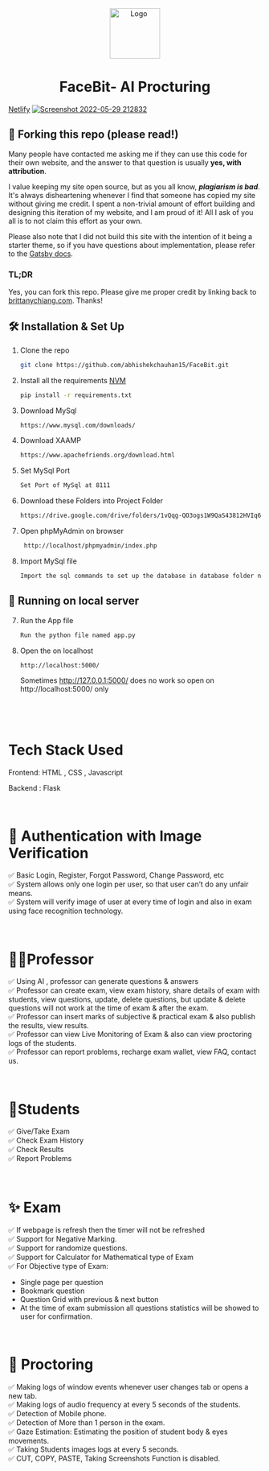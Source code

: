 <div align="center">
   <img alt="Logo" src="https://user-images.githubusercontent.com/76480451/170880452-d858f20b-7e70-4b29-994e-6138cad82534.png" width="100" />
</div>
<h1 align="center">
  FaceBit- AI Procturing 
</h1>
<p align="center">

<a href="https://www.netlify.com/" target="_blank">Netlify</a>
<a href="https://app.netlify.com/sites/brittanychiang/deploys" target="_blank">
![Screenshot 2022-05-29 212832](https://user-images.githubusercontent.com/76480451/170881325-3735c58f-434d-4c2f-b5e6-ca83c280e522.png)

  </a>
</p>

## 🚨 Forking this repo (please read!)

Many people have contacted me asking me if they can use this code for their own website, and the answer to that question is usually **yes, with attribution**.

I value keeping my site open source, but as you all know, _**plagiarism is bad**_. It's always disheartening whenever I find that someone has copied my site without giving me credit. I spent a non-trivial amount of effort building and designing this iteration of my website, and I am proud of it! All I ask of you all is to not claim this effort as your own.

Please also note that I did not build this site with the intention of it being a starter theme, so if you have questions about implementation, please refer to the [Gatsby docs](https://www.gatsbyjs.org/docs/).

### TL;DR

Yes, you can fork this repo. Please give me proper credit by linking back to [brittanychiang.com](https://brittanychiang.com). Thanks!

## 🛠 Installation & Set Up

1. Clone the repo

   ```sh
   git clone https://github.com/abhishekchauhan15/FaceBit.git
   ```

2. Install all the requirements [NVM](https://github.com/nvm-sh/nvm)

   ```sh
   pip install -r requirements.txt
   ```

3. Download MySql

   ```sh
   https://www.mysql.com/downloads/
   ```

4. Download XAAMP

   ```sh
   https://www.apachefriends.org/download.html
   ```

5. Set MySql Port

   ```sh
   Set Port of MySql at 8111
   ```

6. Download these Folders into Project Folder

   ```sh
   https://drive.google.com/drive/folders/1vQqg-QO3ogs1W9QaS43812HVIq6hXAWm?usp=sharing
   ```

7. Open phpMyAdmin on browser

   ```sh
    http://localhost/phpmyadmin/index.php
   ```

8. Import MySql file

   ```sh
   Import the sql commands to set up the database in database folder named quizappstructure.sql
   ```

## 🚀 Running on local server

7. Run the App file

   ```sh
   Run the python file named app.py
   ```

8. Open the on localhost

   ```sh
   http://localhost:5000/
   ```

   Sometimes http://127.0.0.1:5000/ does no work so open on http://localhost:5000/ only

#
<br>

# Tech Stack Used

Frontend: HTML , CSS , Javascript

Backend : Flask

<br>

# 🎇 Authentication with Image Verification

✅ Basic Login, Register, Forgot Password, Change Password, etc <br>
✅ System allows only one login per user, so that user can’t do any unfair means. <br>
✅ System will verify image of user at every time of login and also in exam using face recognition technology.

<br>

# 🐱‍🏍Professor

✅ Using AI , professor can generate questions & answers <br>
✅ Professor can create exam, view exam history, share details of exam with students, view questions, update, delete questions, but update & delete questions will not work at the time of exam & after the exam. <br>
✅ Professor can insert marks of subjective & practical exam & also publish the results, view results. <br>
✅ Professor can view Live Monitoring of Exam & also can view proctoring logs of the students. <br>
✅ Professor can report problems, recharge exam wallet, view FAQ, contact us.

<br>

# 🌟Students

✅ Give/Take Exam <br>
✅ Check Exam History <br>
✅ Check Results <br>
✅ Report Problems <br>

<br>

# ✨ Exam

✅ If webpage is refresh then the timer will not be refreshed <br>
✅ Support for Negative Marking. <br>
✅ Support for randomize questions. <br>
✅ Support for Calculator for Mathematical type of Exam <br>
✅ For Objective type of Exam:

- Single page per question
- Bookmark question
- Question Grid with previous & next button
- At the time of exam submission all questions statistics will be showed to user for confirmation.

<br>

# 🌈 Proctoring

✅ Making logs of window events whenever user changes tab or opens a new tab. <br>
✅ Making logs of audio frequency at every 5 seconds of the students. <br>
✅ Detection of Mobile phone. <br>
✅ Detection of More than 1 person in the exam. <br>
✅ Gaze Estimation: Estimating the position of student body & eyes movements. <br>
✅ Taking Students images logs at every 5 seconds. <br>
✅ CUT, COPY, PASTE, Taking Screenshots Function is disabled. <br>
